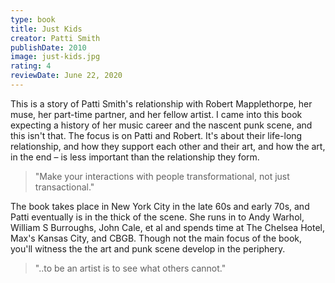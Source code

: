 ```yaml
---
type: book
title: Just Kids
creator: Patti Smith
publishDate: 2010
image: just-kids.jpg
rating: 4
reviewDate: June 22, 2020
---
```


This is a story of Patti Smith's relationship with Robert Mapplethorpe, her muse, her part-time partner, and her fellow artist. I came into this book expecting a history of  her music career and the nascent punk scene, and this isn't that. The focus is on Patti and Robert. It's about their life-long relationship, and how they support each other and their art, and how the art, in the end – is less important than the relationship they form.

> "Make your interactions with people transformational, not just transactional."

The book takes place in New York City in the late 60s and early 70s, and Patti eventually is in the thick of the scene. She runs in to Andy Warhol, William S Burroughs, John Cale, et al and spends time at The Chelsea Hotel, Max's Kansas City, and CBGB. Though not the main focus of the book, you'll witness the the art and punk scene develop in the periphery.

> "..to be an artist is to see what others cannot."

<!--
Patti's writing is lucid and simple. This is the different from a recent read, _The Goldfinch_, in which Donna Tartt's uses a literary style – long winding sentences and florid descriptions. Both manage to tell their stories without their word and grammar choices becoming distractions, though I am still in awe of Tartt's mastery of the craft.
-->
